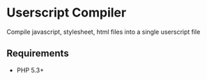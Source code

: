 Userscript Compiler
===================

Compile javascript, stylesheet, html files into a single userscript file

Requirements
------------

* PHP 5.3+
